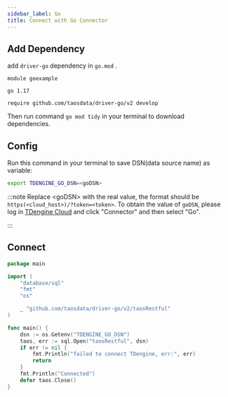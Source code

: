 ```yaml
---
sidebar_label: Go
title: Connect with Go Connector
---
```


## Add Dependency

add `driver-go` dependency in `go.mod` .

```go-mod title="go.mod"
module goexample

go 1.17

require github.com/taosdata/driver-go/v2 develop
```

Then run command `go mod tidy` in your terminal to download dependencies.

## Config

Run this command in your terminal to save DSN(data source name) as variable:

```bash
export TDENGINE_GO_DSN=<goDSN>
```

<!-- exclude -->
:::note
Replace <goDSN\> with the real value, the format should be `https(<cloud_host>)/?token=<token>`.
To obtain the value of `goDSN`, please log in [TDengine Cloud](https://cloud.tdengine.com) and click "Connector" and then select "Go".

:::
<!-- exclude-end -->

## Connect

```go
package main

import (
    "database/sql"
    "fmt"
    "os"

    _ "github.com/taosdata/driver-go/v2/taosRestful"
)

func main() {
    dsn := os.Getenv("TDENGINE_GO_DSN")
    taos, err := sql.Open("taosRestful", dsn)
    if err != nil {
        fmt.Println("failed to connect TDengine, err:", err)
        return
    }
    fmt.Println("Connected")
    defer taos.Close()
}
```